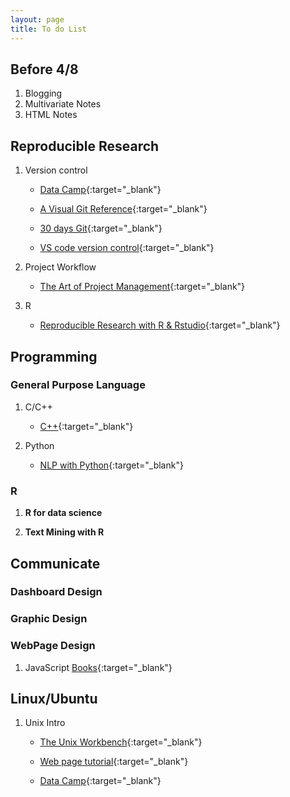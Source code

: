 ```yaml
---
layout: page
title: To do List
---
```


## Before 4/8

1. Blogging
2. Multivariate Notes
3. HTML Notes

## Reproducible Research

1. Version control
    - [Data Camp](https://www.datacamp.com/courses/introduction-to-git-for-data-science){:target="_blank"}
    
    - [A Visual Git Reference](http://marklodato.github.io/visual-git-guide/index-en.html){:target="_blank"}
    
    - [30 days Git](https://github.com/doggy8088/Learn-Git-in-30-days/blob/master/zh-tw/README.md){:target="_blank"}
    
    - [VS code version control](https://code.visualstudio.com/docs/editor/versioncontrol#_git-support){:target="_blank"}

2. Project Workflow
    - [The Art of Project Management](https://drive.google.com/file/d/1J8nqID81m6TYOzEEDrE6M7jSaiLr98y-/view?usp=sharing){:target="_blank"}

3. R
    - [Reproducible Research with R & Rstudio](https://drive.google.com/drive/u/0/folders/1Pzt38cx7295LNmU-zBqDQdhYPOWvJ_iA){:target="_blank"}

## Programming

### General Purpose Language

1. C/C++
    - [C++](https://en.m.wikibooks.org/wiki/C%2B%2B_Programming){:target="_blank"}

2. Python
    - [NLP with Python](https://drive.google.com/drive/u/0/folders/1f2nx0Q8M5QiH5pBfwqc-X2s8KfC575XP){:target="_blank"}

### R

1. **R for data science**

2. **Text Mining with R**

## Communicate

### Dashboard Design

### Graphic Design

### WebPage Design

1. JavaScript [Books](https://drive.google.com/drive/u/0/folders/1rB0EA-on4JvX1CVW9GrPst9e5rppHeja){:target="_blank"}


## Linux/Ubuntu

1. Unix Intro
    - [The Unix Workbench](https://bookdown.org/sean/the-unix-workbench/){:target="_blank"}
    
    - [Web page tutorial](http://www.ee.surrey.ac.uk/Teaching/Unix/){:target="_blank"}
    
    - [Data Camp](https://www.datacamp.com/courses/introduction-to-shell-for-data-science){:target="_blank"}